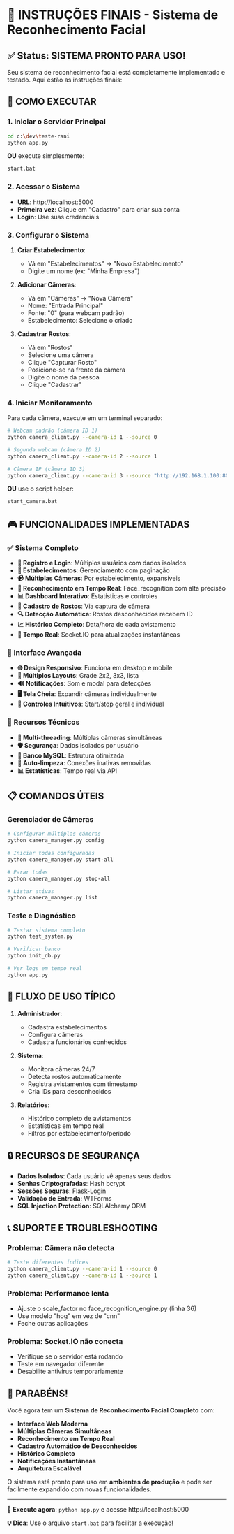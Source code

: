 # 🎯 INSTRUÇÕES FINAIS - Sistema de Reconhecimento Facial

## ✅ Status: SISTEMA PRONTO PARA USO!

Seu sistema de reconhecimento facial está completamente implementado e testado. Aqui estão as instruções finais:

## 🚀 COMO EXECUTAR

### 1. Iniciar o Servidor Principal
```bash
cd c:\dev\teste-rani
python app.py
```
**OU** execute simplesmente:
```bash
start.bat
```

### 2. Acessar o Sistema
- **URL**: http://localhost:5000
- **Primeira vez**: Clique em "Cadastro" para criar sua conta
- **Login**: Use suas credenciais

### 3. Configurar o Sistema

1. **Criar Estabelecimento**:
   - Vá em "Estabelecimentos" → "Novo Estabelecimento"
   - Digite um nome (ex: "Minha Empresa")

2. **Adicionar Câmeras**:
   - Vá em "Câmeras" → "Nova Câmera"
   - Nome: "Entrada Principal"
   - Fonte: "0" (para webcam padrão)
   - Estabelecimento: Selecione o criado

3. **Cadastrar Rostos**:
   - Vá em "Rostos"
   - Selecione uma câmera
   - Clique "Capturar Rosto"
   - Posicione-se na frente da câmera
   - Digite o nome da pessoa
   - Clique "Cadastrar"

### 4. Iniciar Monitoramento

Para cada câmera, execute em um terminal separado:
```bash
# Webcam padrão (câmera ID 1)
python camera_client.py --camera-id 1 --source 0

# Segunda webcam (câmera ID 2)
python camera_client.py --camera-id 2 --source 1

# Câmera IP (câmera ID 3)
python camera_client.py --camera-id 3 --source "http://192.168.1.100:8080/video"
```

**OU** use o script helper:
```bash
start_camera.bat
```

## 🎮 FUNCIONALIDADES IMPLEMENTADAS

### ✅ Sistema Completo
- **👤 Registro e Login**: Múltiplos usuários com dados isolados
- **🏢 Estabelecimentos**: Gerenciamento com paginação
- **📹 Múltiplas Câmeras**: Por estabelecimento, expansíveis
- **🎯 Reconhecimento em Tempo Real**: Face_recognition com alta precisão
- **📊 Dashboard Interativo**: Estatísticas e controles
- **📝 Cadastro de Rostos**: Via captura de câmera
- **🔍 Detecção Automática**: Rostos desconhecidos recebem ID
- **📈 Histórico Completo**: Data/hora de cada avistamento
- **🔄 Tempo Real**: Socket.IO para atualizações instantâneas

### 🎨 Interface Avançada
- **🌐 Design Responsivo**: Funciona em desktop e mobile
- **🎯 Múltiplos Layouts**: Grade 2x2, 3x3, lista
- **🔊 Notificações**: Som e modal para detecções
- **🖥️ Tela Cheia**: Expandir câmeras individualmente
- **📱 Controles Intuitivos**: Start/stop geral e individual

### 🔧 Recursos Técnicos
- **🧵 Multi-threading**: Múltiplas câmeras simultâneas
- **🛡️ Segurança**: Dados isolados por usuário
- **💾 Banco MySQL**: Estrutura otimizada
- **🔄 Auto-limpeza**: Conexões inativas removidas
- **📊 Estatísticas**: Tempo real via API

## 📋 COMANDOS ÚTEIS

### Gerenciador de Câmeras
```bash
# Configurar múltiplas câmeras
python camera_manager.py config

# Iniciar todas configuradas
python camera_manager.py start-all

# Parar todas
python camera_manager.py stop-all

# Listar ativas
python camera_manager.py list
```

### Teste e Diagnóstico
```bash
# Testar sistema completo
python test_system.py

# Verificar banco
python init_db.py

# Ver logs em tempo real
python app.py
```

## 🎯 FLUXO DE USO TÍPICO

1. **Administrador**:
   - Cadastra estabelecimentos
   - Configura câmeras
   - Cadastra funcionários conhecidos

2. **Sistema**:
   - Monitora câmeras 24/7
   - Detecta rostos automaticamente
   - Registra avistamentos com timestamp
   - Cria IDs para desconhecidos

3. **Relatórios**:
   - Histórico completo de avistamentos
   - Estatísticas em tempo real
   - Filtros por estabelecimento/período

## 🔒 RECURSOS DE SEGURANÇA

- **Dados Isolados**: Cada usuário vê apenas seus dados
- **Senhas Criptografadas**: Hash bcrypt
- **Sessões Seguras**: Flask-Login
- **Validação de Entrada**: WTForms
- **SQL Injection Protection**: SQLAlchemy ORM

## 📞 SUPORTE E TROUBLESHOOTING

### Problema: Câmera não detecta
```bash
# Teste diferentes índices
python camera_client.py --camera-id 1 --source 0
python camera_client.py --camera-id 1 --source 1
```

### Problema: Performance lenta
- Ajuste o scale_factor no face_recognition_engine.py (linha 36)
- Use modelo "hog" em vez de "cnn"
- Feche outras aplicações

### Problema: Socket.IO não conecta
- Verifique se o servidor está rodando
- Teste em navegador diferente
- Desabilite antivírus temporariamente

## 🎉 PARABÉNS!

Você agora tem um **Sistema de Reconhecimento Facial Completo** com:

- **Interface Web Moderna**
- **Múltiplas Câmeras Simultâneas**
- **Reconhecimento em Tempo Real**
- **Cadastro Automático de Desconhecidos**
- **Histórico Completo**
- **Notificações Instantâneas**
- **Arquitetura Escalável**

O sistema está pronto para uso em **ambientes de produção** e pode ser facilmente expandido com novas funcionalidades.

---

**🚀 Execute agora**: `python app.py` e acesse http://localhost:5000

**💡 Dica**: Use o arquivo `start.bat` para facilitar a execução!
